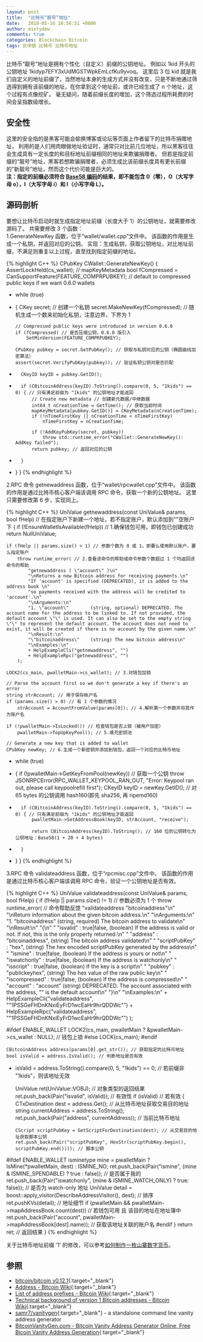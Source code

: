 ```yaml
---
layout: post
title:  "比特币“靓号”地址"
date:   2018-05-16 18:56:51 +0800
author: mistydew
comments: true
categories: Blockchain Bitcoin
tags: 区块链 比特币 比特币地址
---
```

比特币“靓号”地址是拥有个性化（自定义）前缀的公钥地址。
例如以 1kid 开头的公钥地址 1kidyp7EFY3xUdMGSTWpkEmLcfKu9yvoq。
这里后 3 位 kid 就是我们自定义的地址前缀了，当然地址本身的生成方式并没有改变，只是不断地通过筛选得到拥有该前缀的地址，在你拿到这个地址前，或许已经生成了 n 个地址，这个过程有点像挖矿。
毫无疑问，随着前缀长度的增加，这个筛选过程所耗费的时间会呈指数级增长。

## 安全性

这里的安全指的是黑客可能会偷换博客或论坛等页面上作者留下的比特币捐赠地址，
利用的是人们用肉眼做地址验证时，通常只对比前几位地址，所以黑客往往会生成具有一定长度的和目标地址前缀相同的地址来欺骗捐赠者。
但若是指定前缀的“靓号”地址，黑客若想欺骗捐赠者，必须生成比该前缀长度具有更长前缀的“新靓号”地址，然而这个代价可能是巨大的。<br>
**注：指定的前缀必须符合 [Base58 编码](/blog/2018/05/base58-encoding.html)的结果，即不能包含 0（零），O（大写字母 o），I（大写字母 i）和 l（小写字母 L）。**

## 源码剖析

要想让比特币启动时就生成指定地址前缀（长度大于 1）的公钥地址，就需要修改源码了。
共需要修改 3 个函数：<br>
1.GenerateNewKey 函数，位于“wallet/wallet.cpp”文件中。
该函数的作用是生成一个私钥，并返回对应的公钥。
实现：生成私钥，获取公钥地址，对比地址前缀，不满足则重复以上过程，直至找到指定前缀的地址。

{% highlight C++ %}
CPubKey CWallet::GenerateNewKey()
{
    AssertLockHeld(cs_wallet); // mapKeyMetadata
    bool fCompressed = CanSupportFeature(FEATURE_COMPRPUBKEY); // default to compressed public keys if we want 0.6.0 wallets

+   while (true)
+   {
        CKey secret; // 创建一个私钥
        secret.MakeNewKey(fCompressed); // 随机生成一个数来初始化私钥，注意边界，下界为 1
    
        // Compressed public keys were introduced in version 0.6.0
        if (fCompressed) // 是否压缩公钥，0.6.0 版引入
            SetMinVersion(FEATURE_COMPRPUBKEY);
    
        CPubKey pubkey = secret.GetPubKey(); // 获取与私钥对应的公钥（椭圆曲线加密算法）
        assert(secret.VerifyPubKey(pubkey)); // 验证私钥公钥对是否匹配

+       CKeyID keyID = pubkey.GetID();
+       if (CBitcoinAddress(keyID).ToString().compare(0, 5, "1kids") == 0) { // 只有满足前缀为 "1kids" 的公钥地址才能返回
            // Create new metadata // 创建新元数据/中继数据
            int64_t nCreationTime = GetTime(); // 获取当前时间
            mapKeyMetadata[pubkey.GetID()] = CKeyMetadata(nCreationTime);
            if (!nTimeFirstKey || nCreationTime < nTimeFirstKey)
                nTimeFirstKey = nCreationTime;
    
            if (!AddKeyPubKey(secret, pubkey))
                throw std::runtime_error("CWallet::GenerateNewKey(): AddKey failed");
            return pubkey; // 返回对应的公钥
+       }
+   }
}
{% endhighlight %}

2.RPC 命令 getnewaddress 函数，位于“wallet/rpcwallet.cpp”文件中。
该函数的作用是通过比特币核心客户端该调用 RPC 命令，获取一个新的公钥地址。
这里只需要修改第 6 步，实现同上。

{% highlight C++ %}
UniValue getnewaddress(const UniValue& params, bool fHelp) // 在指定账户下新建一个地址，若不指定账户，默认添加到""空账户下
{
    if (!EnsureWalletIsAvailable(fHelp)) // 1.确保钱包可用，即钱包已创建成功
        return NullUniValue;
    
    if (fHelp || params.size() > 1) // 参数个数为 0 或 1，即要么使用默认账户，要么指定账户
        throw runtime_error( // 2.查看该命令的帮助或命令参数个数超过 1 个均返回该命令的帮助
            "getnewaddress ( \"account\" )\n"
            "\nReturns a new Bitcoin address for receiving payments.\n"
            "If 'account' is specified (DEPRECATED), it is added to the address book \n"
            "so payments received with the address will be credited to 'account'.\n"
            "\nArguments:\n"
            "1. \"account\"        (string, optional) DEPRECATED. The account name for the address to be linked to. If not provided, the default account \"\" is used. It can also be set to the empty string \"\" to represent the default account. The account does not need to exist, it will be created if there is no account by the given name.\n"
            "\nResult:\n"
            "\"bitcoinaddress\"    (string) The new bitcoin address\n"
            "\nExamples:\n"
            + HelpExampleCli("getnewaddress", "")
            + HelpExampleRpc("getnewaddress", "")
        );

    LOCK2(cs_main, pwalletMain->cs_wallet); // 3.对钱包加锁

    // Parse the account first so we don't generate a key if there's an error
    string strAccount; // 用于保存帐户名
    if (params.size() > 0) // 有 1 个参数的情况
        strAccount = AccountFromValue(params[0]); // 4.解析第一个参数并将其作为账户名

    if (!pwalletMain->IsLocked()) // 检查钱包是否上锁（被用户加密）
        pwalletMain->TopUpKeyPool(); // 5.填充密钥池

    // Generate a new key that is added to wallet
    CPubKey newKey; // 6.生成一个新密钥并添加到钱包，返回一个对应的比特币地址
+   while (true)
+   {
        if (!pwalletMain->GetKeyFromPool(newKey)) // 获取一个公钥
            throw JSONRPCError(RPC_WALLET_KEYPOOL_RAN_OUT, "Error: Keypool ran out, please call keypoolrefill first");
        CKeyID keyID = newKey.GetID(); // 对 65 bytes 的公钥调用 hash160(即先 sha256, 再 ripemd160)
    
+       if (CBitcoinAddress(keyID).ToString().compare(0, 5, "1kids") == 0) { // 只有满足前缀为 "1kids" 的公钥地址才能返回
            pwalletMain->SetAddressBook(keyID, strAccount, "receive");
    
            return CBitcoinAddress(keyID).ToString(); // 160 位的公钥转化为公钥地址：Base58(1 + 20 + 4 bytes)
+       }
+   }
}
{% endhighlight %}

3.RPC 命令 validateaddress 函数，位于“rpcmisc.cpp”文件中。
该函数的作用是通过比特币核心客户端该调用 RPC 命令，验证一个公钥地址是否有效。

{% highlight C++ %}
UniValue validateaddress(const UniValue& params, bool fHelp)
{
    if (fHelp || params.size() != 1) // 参数必须为 1 个
        throw runtime_error( // 命令帮助反馈
            "validateaddress \"bitcoinaddress\"\n"
            "\nReturn information about the given bitcoin address.\n"
            "\nArguments:\n"
            "1. \"bitcoinaddress\"     (string, required) The bitcoin address to validate\n"
            "\nResult:\n"
            "{\n"
            "  \"isvalid\" : true|false,       (boolean) If the address is valid or not. If not, this is the only property returned.\n"
            "  \"address\" : \"bitcoinaddress\", (string) The bitcoin address validated\n"
            "  \"scriptPubKey\" : \"hex\",       (string) The hex encoded scriptPubKey generated by the address\n"
            "  \"ismine\" : true|false,        (boolean) If the address is yours or not\n"
            "  \"iswatchonly\" : true|false,   (boolean) If the address is watchonly\n"
            "  \"isscript\" : true|false,      (boolean) If the key is a script\n"
            "  \"pubkey\" : \"publickeyhex\",    (string) The hex value of the raw public key\n"
            "  \"iscompressed\" : true|false,  (boolean) If the address is compressed\n"
            "  \"account\" : \"account\"         (string) DEPRECATED. The account associated with the address, \"\" is the default account\n"
            "}\n"
            "\nExamples:\n"
            + HelpExampleCli("validateaddress", "\"1PSSGeFHDnKNxiEyFrD1wcEaHr9hrQDDWc\"")
            + HelpExampleRpc("validateaddress", "\"1PSSGeFHDnKNxiEyFrD1wcEaHr9hrQDDWc\"")
        );

#ifdef ENABLE_WALLET
    LOCK2(cs_main, pwalletMain ? &pwalletMain->cs_wallet : NULL); // 钱包上锁
#else
    LOCK(cs_main);
#endif

    CBitcoinAddress address(params[0].get_str()); // 获取指定的比特币地址
    bool isValid = address.IsValid(); // 判断地址是否有效
+   isValid = address.ToString().compare(0, 5, "1kids") == 0; // 若前缀非 "1kids"，则该地址无效

    UniValue ret(UniValue::VOBJ); // 对象类型的返回结果
    ret.push_back(Pair("isvalid", isValid)); // 有效性
    if (isValid) // 若有效
    {
        CTxDestination dest = address.Get(); // 从比特币地址获取交易目的地址
        string currentAddress = address.ToString();
        ret.push_back(Pair("address", currentAddress)); // 当前比特币地址

        CScript scriptPubKey = GetScriptForDestination(dest); // 从交易目的地址获取脚本公钥
        ret.push_back(Pair("scriptPubKey", HexStr(scriptPubKey.begin(), scriptPubKey.end()))); // 脚本公钥

#ifdef ENABLE_WALLET
        isminetype mine = pwalletMain ? IsMine(*pwalletMain, dest) : ISMINE_NO;
        ret.push_back(Pair("ismine", (mine & ISMINE_SPENDABLE) ? true : false)); // 是否属于我的
        ret.push_back(Pair("iswatchonly", (mine & ISMINE_WATCH_ONLY) ? true: false)); // 是否为 watch-only 地址
        UniValue detail = boost::apply_visitor(DescribeAddressVisitor(), dest); // 排序
        ret.pushKVs(detail); // 地址细节
        if (pwalletMain && pwalletMain->mapAddressBook.count(dest)) // 若钱包可用 且 该目的地址在地址簿中
            ret.push_back(Pair("account", pwalletMain->mapAddressBook[dest].name)); // 获取该地址关联的账户名
#endif
    }
    return ret; // 返回结果
}
{% endhighlight %}

关于比特币地址前缀 '1' 的修改，可以参考[如何制作一枚山寨数字货币](/blog/2018/05/how-to-make-an-altcoin.html)。

## 参照

* [bitcoin/bitcoin v0.12.1](https://github.com/bitcoin/bitcoin/tree/v0.12.1){:target="_blank"}
* [Address - Bitcoin Wiki](https://en.bitcoin.it/wiki/Address){:target="_blank"}
* [List of address prefixes - Bitcoin Wiki](https://en.bitcoin.it/wiki/List_of_address_prefixes){:target="_blank"}
* [Technical background of version 1 Bitcoin addresses - Bitcoin Wiki](https://en.bitcoin.it/wiki/Technical_background_of_version_1_Bitcoin_addresses){:target="_blank"}
* [samr7/vanitygen](https://github.com/samr7/vanitygen){:target="_blank"} - a standalone command line vanity address generator
* [BitcoinVanityGen.com - Bitcoin Vanity Address Generator Online, Free Bicoin Vanity Address Generation](http://bitcoinvanitygen.com){:target="_blank"}

